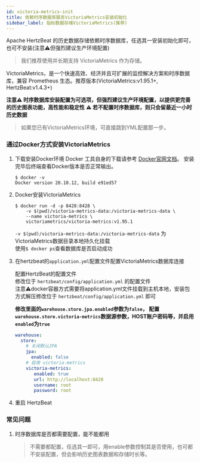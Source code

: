 ```yaml
---
id: victoria-metrics-init  
title: 依赖时序数据库服务VictoriaMetrics安装初始化        
sidebar_label: 指标数据存储VictoriaMetrics(推荐)
---
```


Apache HertzBeat 的历史数据存储依赖时序数据库，任选其一安装初始化即可，也可不安装(注意⚠️但强烈建议生产环境配置)

> 我们推荐使用并长期支持 VictoriaMetrics 作为存储。

VictoriaMetrics，是一个快速高效、经济并且可扩展的监控解决方案和时序数据库，兼容 Prometheus 生态。推荐版本(VictoriaMetrics:v1.95.1+, HertzBeat:v1.4.3+)

**注意⚠️ 时序数据库安装配置为可选项，但强烈建议生产环境配置，以提供更完善的历史图表功能，高性能和稳定性**
**⚠️ 若不配置时序数据库，则只会留最近一小时历史数据**

> 如果您已有VictoriaMetrics环境，可直接跳到YML配置那一步。

### 通过Docker方式安装VictoriaMetrics  

1. 下载安装Docker环境
Docker 工具自身的下载请参考 [Docker官网文档](https://docs.docker.com/get-docker/)。
安装完毕后终端查看Docker版本是否正常输出。

   ```shell
   $ docker -v
   Docker version 20.10.12, build e91ed57
   ```

2. Docker安装VictoriaMetrics

   ```shell
   $ docker run -d -p 8428:8428 \
       -v $(pwd)/victoria-metrics-data:/victoria-metrics-data \
       --name victoria-metrics \
       victoriametrics/victoria-metrics:v1.95.1
   ```

   `-v $(pwd)/victoria-metrics-data:/victoria-metrics-data` 为VictoriaMetrics数据目录本地持久化挂载  
    使用```$ docker ps```查看数据库是否启动成功

3. 在hertzbeat的`application.yml`配置文件配置VictoriaMetrics数据库连接

   配置HertzBeat的配置文件  
   修改位于 `hertzbeat/config/application.yml` 的配置文件  
   注意⚠️docker容器方式需要将application.yml文件挂载到主机本地，安装包方式解压修改位于 `hertzbeat/config/application.yml` 即可

   **修改里面的`warehouse.store.jpa.enabled`参数为`false`， 配置`warehouse.store.victoria-metrics`数据源参数，HOST账户密码等，并启用`enabled`为`true`**

   ```yaml
   warehouse:
     store:
       # 关闭默认JPA
       jpa:
         enabled: false
       # 启用 victoria-metrics
       victoria-metrics:
          enabled: true
          url: http://localhost:8428
          username: root
          password: root
   ```

4. 重启 HertzBeat

### 常见问题

1. 时序数据库是否都需要配置，能不能都用

   > 不需要都配置，任选其一即可，用enable参数控制其是否使用，也可都不安装配置，但会影响历史图表数据和存储时长等。
